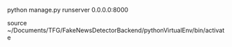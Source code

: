 python manage.py runserver 0.0.0.0:8000

source ~/Documents/TFG/FakeNewsDetectorBackend/pythonVirtualEnv/bin/activate
